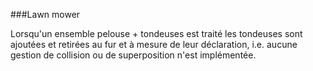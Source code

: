 ###Lawn mower

Lorsqu'un ensemble pelouse + tondeuses est traité les tondeuses sont ajoutées et retirées au fur et à mesure de leur déclaration, i.e. aucune gestion de collision ou de superposition n'est implémentée.